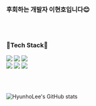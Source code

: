 <h3>후회하는 개발자 이현호입니다😊</h3>
<br><br>
<h3>🤖Tech Stack🤖</h3>
<p>
<img src="https://img.shields.io/badge/Swift-F05138?style=flat-square&logo=Swift&logoColor=white"/> <img src="https://img.shields.io/badge/UIkit-2396F3?style=flat-square&logo=UIkit&logoColor=white"/> <img src="https://img.shields.io/badge/Xcode-147EFB?style=flat-square&logo=Xcode&logoColor=white"/><br><img src="https://img.shields.io/badge/Firebase-FFCA28?style=flat-square&logo=Firebase&logoColor=white"/> <img src="https://img.shields.io/badge/ReactiveX-B7178C?style=flat-square&logo=ReactiveX&logoColor=white"/> <img src="https://img.shields.io/badge/Insomnia-4000BF?style=flat-square&logo=Insomnia&logoColor=white"/></br>
</p>  
<br><br>

![HyunhoLee's GitHub stats](https://github-readme-stats.vercel.app/api?username=dev-Skyler&show_icons=true&theme=dracula)
